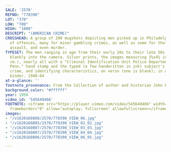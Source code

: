 ```yaml
---
SALE: '2570'
REFNO: "778390"
LOT: "370"
LOW: "700"
HIGH: "1000"
DESCRIPT: "(AMERICAN CRIME)"
CROSSHEAD: A group of 200 mugshots depicting men picked up in Philadelphia for a range
  of offences, many for minor gambling crimes, as well as some for theft, narcotics,
  assault, and even murder.
TYPESET: The men ranging in age from their early 20s to their late 50s, many staring
  blankly into the camera. Silver prints, the images measuring 3½x4½ inches (8.9x11.4
  cm.), nearly all with a "Criminal Identification Unit Police Department Phila.,
  Penn." hand stamp and the typed (a few handwritten in ink) subject's name, address,
  crime, and identifying characteristics, on verso (one is blank); in a contemporary
  binder. 1948-64
at-a-glance: ''
footnote_provenance: From the Collection of author and historian John Binder.
background_color: "#ffffff"
year: 1950
video_id: '545649466'
FOOTNOTE: <iframe src="https://player.vimeo.com/video/545649466" width="640" height="564"
  frameborder="0" allow="autoplay; fullscreen" allowfullscreen></iframe>
images:
- "/v1620160808/2570/778390_VIEW_06.jpg"
- "/v1620160805/2570/778390_VIEW_02_02.jpg"
- "/v1620160807/2570/778390_VIEW_03_03.jpg"
- "/v1620160807/2570/778390_VIEW_04_04.jpg"
- "/v1620160806/2570/778390_VIEW_06_05.jpg"

---
```

